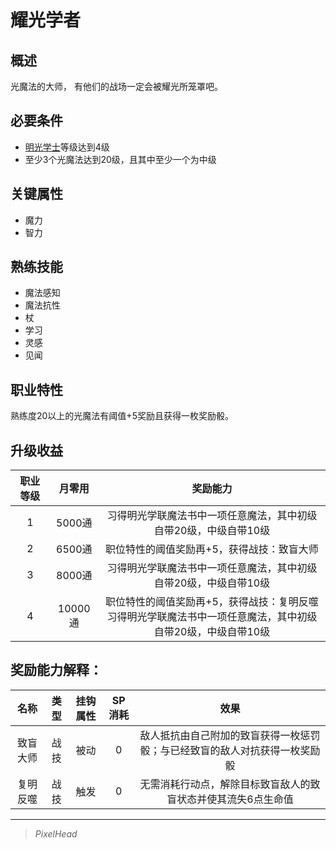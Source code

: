 # 耀光学者

## 概述

光魔法的大师， 有他们的战场一定会被耀光所笼罩吧。

## 必要条件

* <a href="../lightBachelor" target="_blank">明光学士</a>等级达到4级
* 至少3个光魔法达到20级，且其中至少一个为中级

## 关键属性

* 魔力
* 智力

## 熟练技能

* 魔法感知
* 魔法抗性
* 杖
* 学习
* 灵感
* 见闻
  
## 职业特性

熟练度20以上的光魔法有阈值+5奖励且获得一枚奖励骰。

## 升级收益

职业等级|月零用|奖励能力
:--:|:--:|:--:
1|5000通|习得明光学联魔法书中一项任意魔法，其中初级自带20级，中级自带10级
2|6500通|职位特性的阈值奖励再+5，获得战技：致盲大师
3|8000通|习得明光学联魔法书中一项任意魔法，其中初级自带20级，中级自带10级
4|10000通|职位特性的阈值奖励再+5，获得战技：复明反噬<br>习得明光学联魔法书中一项任意魔法，其中初级自带20级，中级自带10级

## 奖励能力解释：

名称|类型|挂钩属性|SP消耗|效果
:--:|:--:|:--:|:--:|:--:
致盲大师|战技|被动|0|敌人抵抗由自己附加的致盲获得一枚惩罚骰；与已经致盲的敌人对抗获得一枚奖励骰
复明反噬|战技|触发|0|无需消耗行动点，解除目标致盲敌人的致盲状态并使其流失6点生命值

---

> *PixelHead*